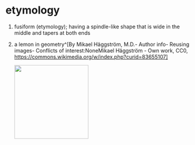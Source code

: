 # etymology
1. fusiform (etymology); having a spindle-like shape that is wide in the middle and tapers at both ends
2. a lemon in geometry^[By Mikael Häggström, M.D.- Author info- Reusing images- Conflicts of interest:NoneMikael Häggström - Own work, CC0, https://commons.wikimedia.org/w/index.php?curid=83655107]

	<img src="https://upload.wikimedia.org/wikipedia/commons/f/f2/Lemon_%28geometry%29.png" width="200" />